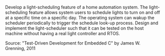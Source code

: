 Develop a light-scheduling feature of a home automation system.
The light-scheduling feature allows system users to schedule lights to turn on
and off at a specific time on a specific day. The operating system can wakup
the scheduler periodically to trigger the schedule look-up process.
Design and implement the light-scheduler such that it can be tested on the
host machine without having a real light controller and RTOS.

Source: &quot;Test-Driven Development for Embedded C&quot; by James W. Grenning, 2011

